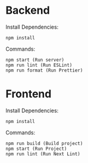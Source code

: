 # Backend

Install Dependencies: 
````
npm install
````

Commands:
````
npm start (Run server)
npm run lint (Run ESLint)
npm run format (Run Prettier)
````

# Frontend

Install Dependencies:
````
npm install
````

Commands:
````
npm run build (Build project)
npm start (Run Project)
npm run lint (Run Next Lint)
````
